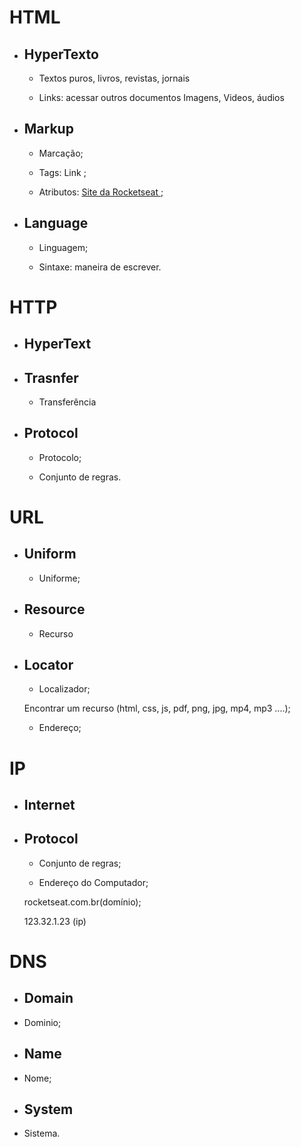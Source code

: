 # HTML

- HyperTexto
    -
    - Textos puros, livros, revistas, jornais

    - Links: acessar outros documentos
    Imagens, Videos, áudios

- Markup
    -

    - Marcação;

    - Tags: <a> Link </a>;
    
    - Atributos: <a href = "https://rocketseat.com.br">Site da Rocketseat </a>;

- Language
    -

    - Linguagem;

    - Sintaxe: maneira de escrever.

# HTTP

- HyperText
    -
- Trasnfer
    -
    - Transferência
- Protocol
    -
    - Protocolo;

    - Conjunto de regras.

# URL

- Uniform
    -
    - Uniforme;

- Resource
    -
    - Recurso
- Locator
    -
    - Localizador;

    Encontrar um recurso (html, css, js, pdf, png, jpg, mp4, mp3 ....);

    - Endereço;

# IP

- Internet
    -
- Protocol
    -
    - Conjunto de regras;

    - Endereço do Computador;
    
    rocketseat.com.br(domínio);

    123.32.1.23 (ip)

# DNS

- Domain
    -
- Dominio;

- Name
    - 
- Nome;

- System
    -
- Sistema. 


